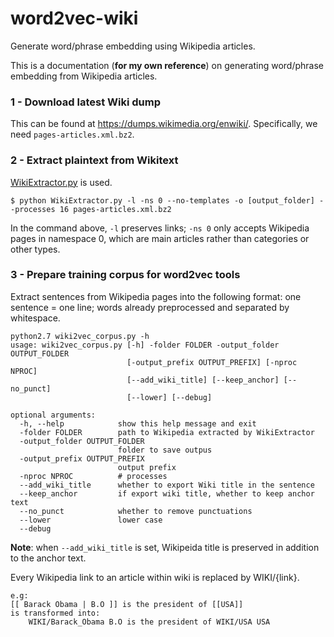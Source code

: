 # word2vec-wiki
Generate word/phrase embedding using Wikipedia articles.

This is a documentation (**for my own reference**) on generating word/phrase embedding from Wikipedia articles.

### 1 - Download latest Wiki dump
This can be found at https://dumps.wikimedia.org/enwiki/. Specifically, we need `pages-articles.xml.bz2`.

### 2 - Extract plaintext from Wikitext
[WikiExtractor.py][extract] is used.

```
$ python WikiExtractor.py -l -ns 0 --no-templates -o [output_folder] --processes 16 pages-articles.xml.bz2
```
In the command above, `-l` preserves links; `-ns 0` only accepts Wikipedia pages in namespace 0, which are main articles rather than categories or other types.

[extract]: <https://github.com/attardi/wikiextractor>

### 3 - Prepare training corpus for word2vec tools
Extract sentences from Wikipedia pages into the following format: one sentence = one line; words already preprocessed and separated by whitespace.

```
python2.7 wiki2vec_corpus.py -h
usage: wiki2vec_corpus.py [-h] -folder FOLDER -output_folder OUTPUT_FOLDER
                          [-output_prefix OUTPUT_PREFIX] [-nproc NPROC]
                          [--add_wiki_title] [--keep_anchor] [--no_punct]
                          [--lower] [--debug]

optional arguments:
  -h, --help            show this help message and exit
  -folder FOLDER        path to Wikipedia extracted by WikiExtractor
  -output_folder OUTPUT_FOLDER
                        folder to save outpus
  -output_prefix OUTPUT_PREFIX
                        output prefix
  -nproc NPROC          # processes
  --add_wiki_title      whether to export Wiki title in the sentence
  --keep_anchor         if export wiki title, whether to keep anchor text
  --no_punct            whether to remove punctuations
  --lower               lower case
  --debug

```

**Note**: when `--add_wiki_title` is set, Wikipeida title is preserved in addition to the anchor text.

Every Wikipedia link to an article within wiki is replaced by WIKI/{link}.
```
e.g:
[[ Barack Obama | B.O ]] is the president of [[USA]]
is transformed into:
    WIKI/Barack_Obama B.O is the president of WIKI/USA USA
```

